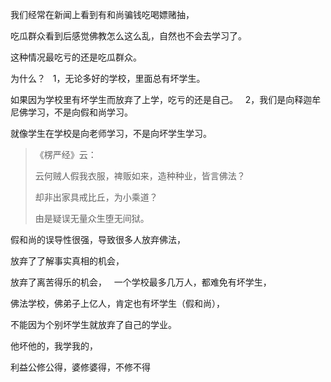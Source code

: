 我们经常在新闻上看到有和尚骗钱吃喝嫖赌抽，

吃瓜群众看到后感觉佛教怎么这么乱，自然也不会去学习了。

这种情况最吃亏的还是吃瓜群众。

为什么？
&nbsp;
1，无论多好的学校，里面总有坏学生。

如果因为学校里有坏学生而放弃了上学，吃亏的还是自己。
&nbsp;
2，我们是向释迦牟尼佛学习，不是向假和尚学习。

就像学生在学校是向老师学习，不是向坏学生学习。

> 《楞严经》云： 
> 
> 云何贼人假我衣服，禆贩如来，造种种业，皆言佛法？
> 
> 却非出家具戒比丘，为小乘道？
> 
> 由是疑误无量众生堕无间狱。

假和尚的误导性很强，导致很多人放弃佛法，

放弃了了解事实真相的机会，

放弃了离苦得乐的机会，
&nbsp;
一个学校最多几万人，都难免有坏学生，

佛法学校，佛弟子上亿人，肯定也有坏学生（假和尚），

不能因为个别坏学生就放弃了自己的学业。

他坏他的，我学我的，

利益公修公得，婆修婆得，不修不得